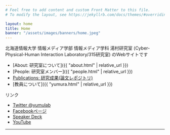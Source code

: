 ```yaml
---
# Feel free to add content and custom Front Matter to this file.
# To modify the layout, see https://jekyllrb.com/docs/themes/#overriding-theme-defaults

layout: home
title: Home
banner: "/assets/images/banners/home.jpeg"
---
```


北海道情報大学 情報メディア学部 情報メディア学科 湯村研究室 (Cyber-Physical-Human Interaction Laboratory/315研究室) のWebサイトです

- [About: 研究室について]({{ "about.html" | relative_url }})
- [People: 研究室メンバー]({{ "people.html" | relative_url }})
- [Publications: 研究成果(論文レポジトリ)](https://dl.yumulab.org/)
- [教員について]({{ "yumura.html" | relative_url }})

リンク
- [Twitter @yumulab](https://twitter.com/yumulab)
- [Facebookページ](https://www.facebook.com/yumulab)
- [Speaker Deck](https://speakerdeck.com/yumulab)
- [YouTube](https://www.youtube.com/channel/UCZ695lUfZBkcefXyVv5D9oA)

----